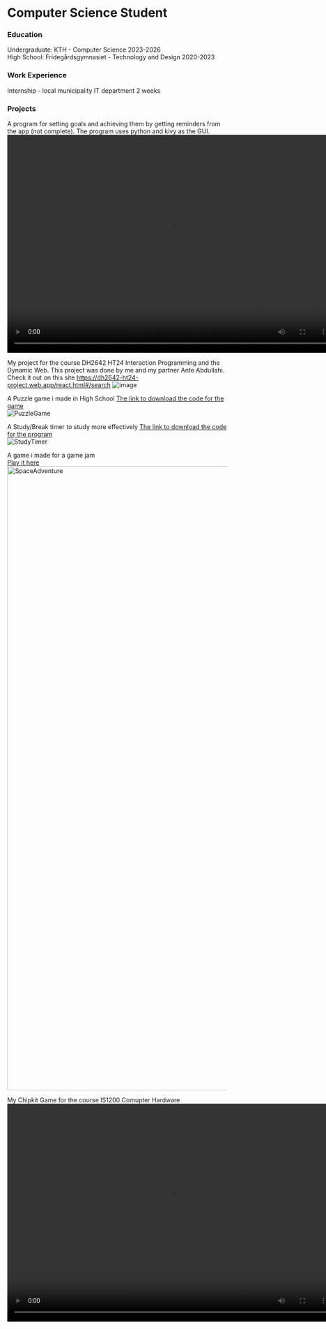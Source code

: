 # Computer Science Student

### Education
Undergraduate: KTH - Computer Science 2023-2026  
High School: Fridegårdsgymnasiet - Technology and Design 2020-2023  
### Work Experience
Internship - local municipality IT department 2 weeks  
### Projects
A program for setting goals and achieving them by getting reminders from the app (not complete).
The program uses python and kivy as the GUI.
<video width="750" height="500" controls>
  <source src="https://github.com/SrQuacksAlot/portfolio/assets/52632838/8650c95a-dc0f-48dc-898f-2243c0763e40" type="video/mp4">
  Your browser does not support the video tag.
</video>

My project for the course DH2642 HT24 Interaction Programming and the Dynamic Web. This project was done by me and my partner Ante Abdullahi.
Check it out on this site https://dh2642-ht24-project.web.app/react.html#/search
![image](https://github.com/user-attachments/assets/1b0e10e9-2715-459e-99e6-6c203a2d6a6a)


A Puzzle game i made in High School
[The link to download the code for the game](https://github.com/SrQuacksAlot/PuzzleGame)  
![PuzzleGame](https://github.com/SrQuacksAlot/portfolio/assets/52632838/afd0a2f3-7bd3-4e76-9b9e-270aaf8d7cab)

A Study/Break timer to study more effectively
[The link to download the code for the program](https://github.com/SrQuacksAlot/StudyTimer)  
![StudyTimer](https://github.com/SrQuacksAlot/portfolio/assets/52632838/3f58bb4f-15d2-4f00-88df-451071d52c0b)

A game i made for a game jam  
[Play it here](https://play.unity.com/mg/other/space-adventure-3)
<img width="1431" alt="SpaceAdventure" src="https://github.com/SrQuacksAlot/portfolio/assets/52632838/baca0106-1e9d-4b6b-8e39-a9d921b46c02">

My Chipkit Game for the course IS1200 Comupter Hardware
<video width="750" height="500" controls>
  <source src="https://github.com/SrQuacksAlot/portfolio/assets/52632838/5caf7224-9a5d-40d6-a52d-121fd9755767" type="video/mp4">
  Your browser does not support the video tag.
</video>








